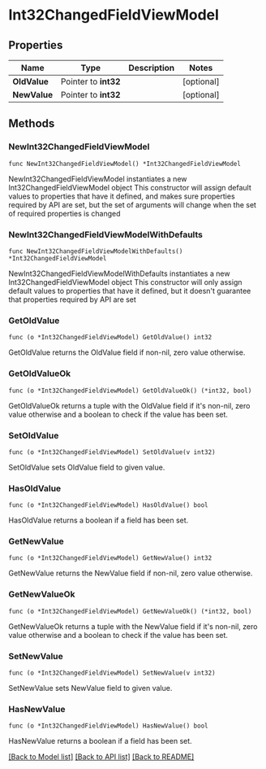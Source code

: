 # Int32ChangedFieldViewModel

## Properties

Name | Type | Description | Notes
------------ | ------------- | ------------- | -------------
**OldValue** | Pointer to **int32** |  | [optional] 
**NewValue** | Pointer to **int32** |  | [optional] 

## Methods

### NewInt32ChangedFieldViewModel

`func NewInt32ChangedFieldViewModel() *Int32ChangedFieldViewModel`

NewInt32ChangedFieldViewModel instantiates a new Int32ChangedFieldViewModel object
This constructor will assign default values to properties that have it defined,
and makes sure properties required by API are set, but the set of arguments
will change when the set of required properties is changed

### NewInt32ChangedFieldViewModelWithDefaults

`func NewInt32ChangedFieldViewModelWithDefaults() *Int32ChangedFieldViewModel`

NewInt32ChangedFieldViewModelWithDefaults instantiates a new Int32ChangedFieldViewModel object
This constructor will only assign default values to properties that have it defined,
but it doesn't guarantee that properties required by API are set

### GetOldValue

`func (o *Int32ChangedFieldViewModel) GetOldValue() int32`

GetOldValue returns the OldValue field if non-nil, zero value otherwise.

### GetOldValueOk

`func (o *Int32ChangedFieldViewModel) GetOldValueOk() (*int32, bool)`

GetOldValueOk returns a tuple with the OldValue field if it's non-nil, zero value otherwise
and a boolean to check if the value has been set.

### SetOldValue

`func (o *Int32ChangedFieldViewModel) SetOldValue(v int32)`

SetOldValue sets OldValue field to given value.

### HasOldValue

`func (o *Int32ChangedFieldViewModel) HasOldValue() bool`

HasOldValue returns a boolean if a field has been set.

### GetNewValue

`func (o *Int32ChangedFieldViewModel) GetNewValue() int32`

GetNewValue returns the NewValue field if non-nil, zero value otherwise.

### GetNewValueOk

`func (o *Int32ChangedFieldViewModel) GetNewValueOk() (*int32, bool)`

GetNewValueOk returns a tuple with the NewValue field if it's non-nil, zero value otherwise
and a boolean to check if the value has been set.

### SetNewValue

`func (o *Int32ChangedFieldViewModel) SetNewValue(v int32)`

SetNewValue sets NewValue field to given value.

### HasNewValue

`func (o *Int32ChangedFieldViewModel) HasNewValue() bool`

HasNewValue returns a boolean if a field has been set.


[[Back to Model list]](../README.md#documentation-for-models) [[Back to API list]](../README.md#documentation-for-api-endpoints) [[Back to README]](../README.md)



